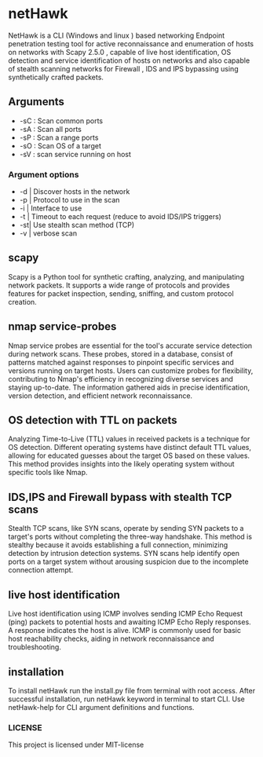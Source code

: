 # netHawk
NetHawk is a CLI (Windows and linux ) based networking Endpoint penetration testing tool for active reconnaissance and enumeration of hosts on networks with Scapy 2.5.0 , capable of live host identification, OS detection and service identification of hosts on networks and also capable of stealth scanning networks for Firewall , IDS and IPS bypassing using synthetically crafted packets.
## Arguments 
* -sC : Scan common ports
* -sA : Scan all ports
* -sP : Scan a range ports
* -sO : Scan OS of a target
* -sV : scan service running on host
### Argument options
+ -d | Discover hosts in the network
+ -p | Protocol to use in the scan
+ -i | Interface to use
+ -t | Timeout to each request (reduce to avoid IDS/IPS triggers)
+ -st| Use stealth scan method (TCP)
+ -v | verbose scan<br>
## scapy 

Scapy is a Python tool for synthetic crafting, analyzing, and manipulating network packets. It supports a wide range of protocols and provides features for packet inspection, sending, sniffing, and custom protocol creation.<br>


## nmap service-probes<br>
Nmap service probes are essential for the tool's accurate service detection during network scans. These probes, stored in a database, consist of patterns matched against responses to pinpoint specific services and versions running on target hosts. Users can customize probes for flexibility, contributing to Nmap's efficiency in recognizing diverse services and staying up-to-date. The information gathered aids in precise identification, version detection, and efficient network reconnaissance. 
## OS detection with TTL on packets
Analyzing Time-to-Live (TTL) values in received packets is a technique for OS detection. Different operating systems have distinct default TTL values, allowing for educated guesses about the target OS based on these values. This method provides insights into the likely operating system without specific tools like Nmap.
## IDS,IPS and Firewall bypass with stealth TCP scans 
Stealth TCP scans, like SYN scans, operate by sending SYN packets to a target's ports without completing the three-way handshake. This method is stealthy because it avoids establishing a full connection, minimizing detection by intrusion detection systems. SYN scans help identify open ports on a target system without arousing suspicion due to the incomplete connection attempt.
## live host identification
Live host identification using ICMP involves sending ICMP Echo Request (ping) packets to potential hosts and awaiting ICMP Echo Reply responses. A response indicates the host is alive. ICMP is commonly used for basic host reachability checks, aiding in network reconnaissance and troubleshooting.
## installation 
To install netHawk run the install.py file from terminal with root access. After successful installation, run netHawk keyword in terminal to start CLI. Use netHawk-help for CLI argument definitions and functions.
### LICENSE 
This project is licensed under MIT-license
